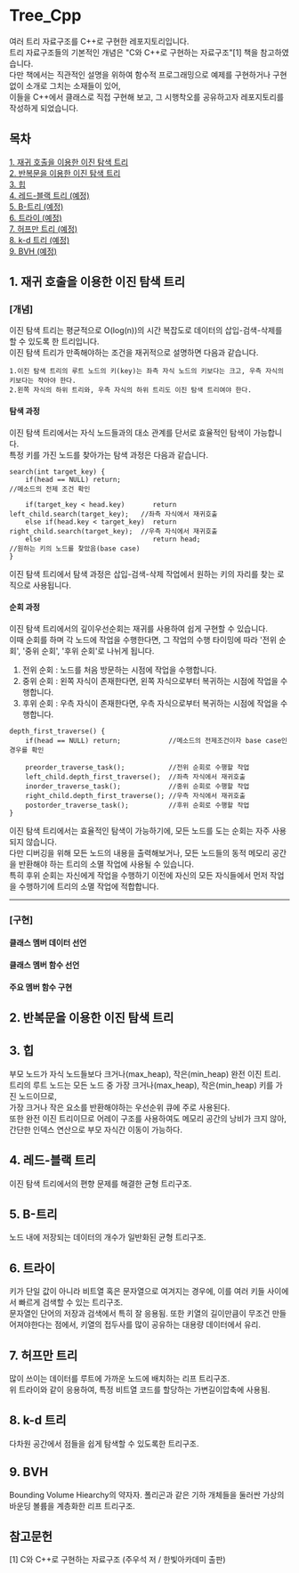 # Tree_Cpp
여러 트리 자료구조를 C++로 구현한 레포지토리입니다.  
트리 자료구조들의 기본적인 개념은 "C와 C++로 구현하는 자료구조"[1] 책을 참고하였습니다.  
다만 책에서는 직관적인 설명을 위하여 함수적 프로그래밍으로 예제를 구현하거나 구현 없이 소개로 그치는 소재들이 있어,  
이들을 C++에서 클래스로 직접 구현해 보고, 그 시행착오를 공유하고자 레포지토리를 작성하게 되었습니다.  


## 목차  
[1. 재귀 호출을 이용한 이진 탐색 트리](##-1.-재귀-호출을-이용한-이진-탐색-트리)  
[2. 반복문을 이용한 이진 탐색 트리](##-2.-반복문을-이용한-이진-탐색-트리)  
[3. 힙](##-3.-힙)  
[4. 레드-블랙 트리 (예정)](##-4.-레드-블랙-트리)  
[5. B-트리 (예정)](##-5.-B-트리)  
[6. 트라이 (예정)](##-6.-트라이)  
[7. 허프만 트리 (예정)](##-7.-허프만-트리)  
[8. k-d 트리 (예정)](##-8.-k-d-트리)  
[9. BVH (예정)](##-9.-BVH)  


## 1. 재귀 호출을 이용한 이진 탐색 트리
### [개념]
이진 탐색 트리는 평균적으로 O(log(n))의 시간 복잡도로 데이터의 삽입-검색-삭제를 할 수 있도록 한 트리입니다.  
이진 탐색 트리가 만족해야하는 조건을 재귀적으로 설명하면 다음과 같습니다.

    1.이진 탐색 트리의 루트 노드의 키(key)는 좌측 자식 노드의 키보다는 크고, 우측 자식의 키보다는 작아야 한다.
    2.왼쪽 자식의 하위 트리와, 우측 자식의 하위 트리도 이진 탐색 트리여야 한다.

#### 탐색 과정
이진 탐색 트리에서는 자식 노드들과의 대소 관계를 단서로 효율적인 탐색이 가능합니다.  
특정 키를 가진 노드를 찾아가는 탐색 과정은 다음과 같습니다.  
```
search(int target_key) {
    if(head == NULL) return;                                                //메소드의 전제 조건 확인

    if(target_key < head.key)       return left_child.search(target_key);   //좌측 자식에서 재귀호출
    else if(head.key < target_key)  return right_child.search(target_key);  //우측 자식에서 재귀호출
    else                            return head;                            //원하는 키의 노드를 찾았음(base case)
}
```
이진 탐색 트리에서 탐색 과정은 삽입-검색-삭제 작업에서 원하는 키의 자리를 찾는 로직으로 사용됩니다.

#### 순회 과정
이진 탐색 트리에서의 깊이우선순회는 재귀를 사용하여 쉽게 구현할 수 있습니다.  
이때 순회를 하며 각 노드에 작업을 수행한다면, 그 작업의 수행 타이밍에 따라 '전위 순회', '중위 순회', '후위 순회'로 나뉘게 됩니다.
1. 전위 순회 : 노드를 처음 방문하는 시점에 작업을 수행합니다.  
2. 중위 순회 : 왼쪽 자식이 존재한다면, 왼쪽 자식으로부터 복귀하는 시점에 작업을 수행합니다.  
3. 후위 순회 : 우측 자식이 존재한다면, 우측 자식으로부터 복귀하는 시점에 작업을 수행합니다.  
```
depth_first_traverse() {
    if(head == NULL) return;            //메소드의 전제조건이자 base case인 경우를 확인

    preorder_traverse_task();           //전위 순회로 수행할 작업
    left_child.depth_first_traverse();  //좌측 자식에서 재귀호출
    inorder_traverse_task();            //중위 순회로 수행할 작업
    right_child.depth_first_traverse(); //우측 자식에서 재귀호출
    postorder_traverse_task();          //후위 순회로 수행할 작업
}
```
이진 탐색 트리에서는 효율적인 탐색이 가능하기에, 모든 노드를 도는 순회는 자주 사용되지 않습니다.  
다만 디버깅을 위해 모든 노드의 내용을 출력해보거나, 모든 노드들의 동적 메모리 공간을 반환해야 하는 트리의 소멸 작업에 사용될 수 있습니다.  
특히 후위 순회는 자신에게 작업을 수행하기 이전에 자신의 모든 자식들에서 먼저 작업을 수행하기에 트리의 소멸 작업에 적합합니다.

---

### [구현]
#### 클래스 멤버 데이터 선언
#### 클래스 멤버 함수 선언
#### 주요 멤버 함수 구현

## 2. 반복문을 이용한 이진 탐색 트리

## 3. 힙
부모 노드가 자식 노드들보다 크거나(max_heap), 작은(min_heap) 완전 이진 트리.  
트리의 루트 노드는 모든 노드 중 가장 크거나(max_heap), 작은(min_heap) 키를 가진 노드이므로,  
가장 크거나 작은 요소를 반환해야하는 우선순위 큐에 주로 사용된다.  
또한 완전 이진 트리이므로 어레이 구조를 사용하여도 메모리 공간의 낭비가 크지 않아, 간단한 인덱스 연산으로 부모 자식간 이동이 가능하다.

## 4. 레드-블랙 트리
이진 탐색 트리에서의 편향 문제를 해결한 균형 트리구조.
 
## 5. B-트리
노드 내에 저장되는 데이터의 개수가 일반화된 균형 트리구조.

## 6. 트라이
키가 단일 값이 아니라 비트열 혹은 문자열으로 여겨지는 경우에, 이를 여러 키들 사이에서 빠르게 검색할 수 있는 트리구조.  
문자열인 단어의 저장과 검색에서 특히 잘 응용됨. 또한 키열의 길이만큼이 무조건 만들어져야한다는 점에서, 키열의 접두사를 많이 공유하는 대용량 데이터에서 유리.

## 7. 허프만 트리
많이 쓰이는 데이터를 루트에 가까운 노드에 배치하는 리프 트리구조.  
위 트라이와 같이 응용하여, 특정 비트열 코드를 할당하는 가변길이압축에 사용됨.

## 8. k-d 트리
다차원 공간에서 점들을 쉽게 탐색할 수 있도록한 트리구조.

## 9. BVH
Bounding Volume Hiearchy의 약자자. 폴리곤과 같은 기하 개체들을 둘러싼 가상의 바운딩 볼륨을 계층화한 리프 트리구조.

## 참고문헌
[1] C와 C++로 구현하는 자료구조 (주우석 저 / 한빛아카데미 출판)



